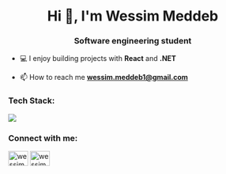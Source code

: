 <h1 align="center">Hi 👋, I'm Wessim Meddeb</h1>
<h3 align="center">Software engineering student</h3>

- 💻 I enjoy building projects with **React** and **.NET**

- 📫 How to reach me **wessim.meddeb1@gmail.com**

<h3 align="left">Tech Stack:</h3>
<p align="left">
  <a href="https://skillicons.dev">
    <img src="https://skillicons.dev/icons?i=git,kubernetes,docker,c,vim](https://skillicons.dev/icons?i=react,nextjs,tailwind,dotnet,postgres,docker" />
  </a>
</p>


<h3 align="left">Connect with me:</h3>
<p align="left">

<a href="https://linkedin.com/in/wessim-meddeb-525617224" target="blank"><img align="center" src="https://raw.githubusercontent.com/rahuldkjain/github-profile-readme-generator/master/src/images/icons/Social/linked-in-alt.svg" alt="wessim-meddeb-525617224" height="30" width="40" /></a>
<a href="https://www.leetcode.com/wessim2" target="blank"><img align="center" src="https://raw.githubusercontent.com/rahuldkjain/github-profile-readme-generator/master/src/images/icons/Social/leet-code.svg" alt="wessim2" height="30" width="40" /></a>
</p>

